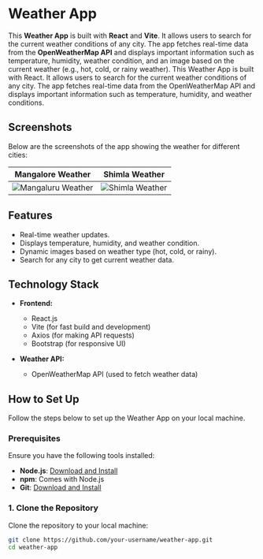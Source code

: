 # Weather App

This **Weather App** is built with **React** and **Vite**. It allows users to search for the current weather conditions of any city. The app fetches real-time data from the **OpenWeatherMap API** and displays important information such as temperature, humidity, weather condition, and an image based on the current weather (e.g., hot, cold, or rainy weather).
This Weather App is built with React. It allows users to search for the current weather conditions of any city. The app fetches real-time data from the OpenWeatherMap API and displays important information such as temperature, humidity, and weather conditions.
## Screenshots

Below are the screenshots of the app showing the weather for different cities:

| **Mangalore Weather** | **Shimla Weather** |
|----------------------|--------------------|
| ![Mangaluru Weather](https://github.com/user-attachments/assets/ff17fb0a-e28f-4672-aa83-d99d0c30bfd1) | ![Shimla Weather](https://github.com/user-attachments/assets/2a9e3d4e-970f-4860-af8e-685a3ce8c3fd) |



## Features

- Real-time weather updates.
- Displays temperature, humidity, and weather condition.
- Dynamic images based on weather type (hot, cold, or rainy).
- Search for any city to get current weather data.

## Technology Stack

- **Frontend:**
  - React.js
  - Vite (for fast build and development)
  - Axios (for making API requests)
  - Bootstrap (for responsive UI)

- **Weather API:**
  - OpenWeatherMap API (used to fetch weather data)

## How to Set Up

Follow the steps below to set up the Weather App on your local machine.

### Prerequisites

Ensure you have the following tools installed:

- **Node.js**: [Download and Install](https://nodejs.org/)
- **npm**: Comes with Node.js
- **Git**: [Download and Install](https://git-scm.com/)

### 1. Clone the Repository

Clone the repository to your local machine:

```bash
git clone https://github.com/your-username/weather-app.git
cd weather-app
